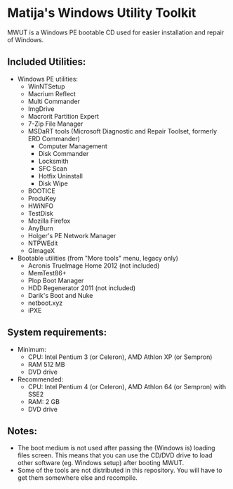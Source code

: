 # Matija's Windows Utility Toolkit
MWUT is a Windows PE bootable CD used for easier installation and repair of Windows.

## Included Utilities:
  - Windows PE utilities:
	- WinNTSetup
	- Macrium Reflect
	- Multi Commander
	- ImgDrive
	- Macrorit Partition Expert
	- 7-Zip File Manager
	- MSDaRT tools (Microsoft Diagnostic and Repair Toolset, formerly ERD Commander)
	  - Computer Management
	  - Disk Commander
	  - Locksmith
	  - SFC Scan
	  - Hotfix Uninstall
	  - Disk Wipe
	- BOOTICE
	- ProduKey
	- HWiNFO
	- TestDisk
	- Mozilla Firefox
	- AnyBurn
	- Holger's PE Network Manager
	- NTPWEdit
	- GImageX
  - Bootable utilities (from "More tools" menu, legacy only)
	- Acronis TrueImage Home 2012 (not included)
	- MemTest86+
	- Plop Boot Manager
	- HDD Regenerator 2011 (not included)
	- Darik's Boot and Nuke
	- netboot.xyz
	- iPXE

## System requirements:
  - Minimum:
    - CPU: Intel Pentium 3 (or Celeron), AMD Athlon XP (or Sempron)
	- RAM 512 MB
	- DVD drive
  - Recommended:
	- CPU: Intel Pentium 4 (or Celeron), AMD Athlon 64 (or Sempron) with SSE2
	- RAM: 2 GB
	- DVD drive
	
## Notes:
  - The boot medium is not used after passing the (Windows is) loading files screen. This means that you can use the CD/DVD drive to load other software (eg. Windows setup) after booting MWUT.
  - Some of the tools are not distributed in this repository. You will have to get them somewhere else and recompile.
